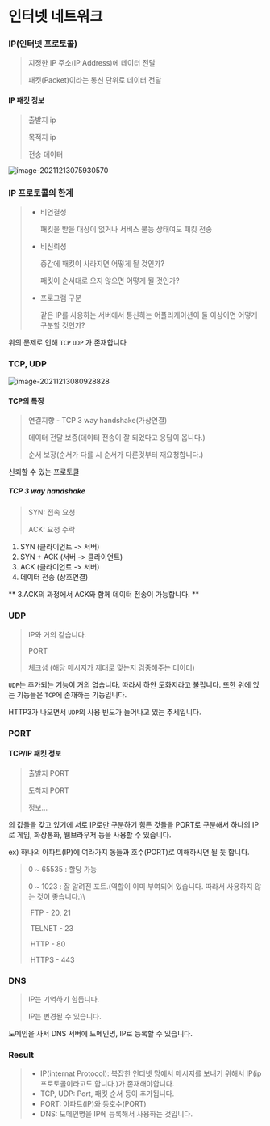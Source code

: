 # 인터넷 네트워크

### IP(인터넷 프로토콜)

> 지정한 IP 주소(IP Address)에 데이터 전달
>
> 패킷(Packet)이라는 통신 단위로 데이터 전달

#### IP 패킷 정보

> 출발지 ip
>
> 목적지 ip
>
> 전송 데이터

![image-20211213075930570](/home/eisen/Documents/GitHub/TIL/CS/HTTP/http_인프런/http_인터넷통신.assets/image-20211213075930570.png)



### IP 프로토콜의 한계

> - 비연결성
>
>   패킷을 받을 대상이 없거나 서비스 불능 상태여도 패킷 전송
>
> - 비신뢰성
>
>   중간에 패킷이 사라지면 어떻게 될 것인가?
>
>   패킷이 순서대로 오지 않으면 어떻게 될 것인가?
>
> - 프로그램 구분
>
>   같은 IP를 사용하는 서버에서 통신하는 어플리케이션이 둘 이상이면 어떻게 구분할 것인가?

위의 문제로 인해 ```TCP``` ```UDP``` 가 존재합니다



### TCP, UDP

![image-20211213080928828](/home/eisen/Documents/GitHub/TIL/CS/HTTP/http_인프런/http_인터넷통신.assets/image-20211213080928828.png)



#### TCP의 특징

> 연결지향 - TCP 3 way handshake(가상연결)
>
> 데이터 전달 보증(데이터 전송이 잘 되었다고 응답이 옵니다.)
>
> 순서 보장(순서가 다를 시 순서가 다른것부터 재요청합니다.)

신뢰할 수 있는 프로토쿨



##### TCP 3 way handshake

> SYN: 접속 요청
>
> ACK: 요청 수락 

1. SYN (클라이언트 -> 서버)
2. SYN + ACK (서버 -> 클라이언트)
3. ACK (클라이언트 -> 서버)
4. 데이터 전송 (상호연결)

** 3.ACK의 과정에서 ACK와 함께 데이터 전송이 가능합니다. **



### UDP

> IP와 거의 같습니다.
>
> PORT
>
> 체크섬 (해당 메시지가 제대로 맞는지 검중해주는 데이터)

```UDP```는 추가되는 기능이 거의 없습니다. 따라서 하얀 도화지라고 불립니다. 또한 위에 있는 기능들은 ```TCP```에 존재하는 기능입니다.

HTTP3가 나오면서 ```UDP```의 사용 빈도가 늘어나고 있는 추세입니다.



### PORT

#### TCP/IP 패킷 정보

> 출발지 PORT
>
> 도착지 PORT
>
> 정보...

의 값들을 갖고 있기에 서로 IP로만 구분하기 힘든 것들을 PORT로 구분해서 하나의 IP로 게임, 화상통화, 웹브라우저 등을 사용할 수 있습니다.

ex) 하나의 아파트(IP)에 여라가지 동들과 호수(PORT)로 이해하시면 될 듯 합니다.

> 0 ~ 65535 : 할당 가능
>
> 0  ~ 1023 : 잘 알려진 포트.(역할이 이미 부여되어 있습니다. 따라서 사용하지 않는 것이 좋습니다.)\
>
> ​	FTP - 20, 21
>
> ​	TELNET - 23
>
> ​	HTTP - 80
>
> ​	HTTPS - 443 



### DNS

> IP는 기억하기 힘듭니다.
>
> IP는 변경될 수 있습니다.

도메인을 사서 DNS 서버에 도메인명, IP로 등록할 수 있습니다. 



### Result

> - IP(internat Protocol): 복잡한 인터넷 망에서 메시지를 보내기 위해서 IP(ip 프로토콜이라고도 합니다.)가 존재해야합니다.
> - TCP, UDP: Port, 패킷 순서 등이 추가됩니다.
> - PORT: 아파트(IP)와 동호수(PORT)
> - DNS: 도메인명을 IP에 등록해서 사용하는 것입니다.

